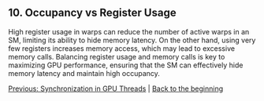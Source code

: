 ## 10. Occupancy vs Register Usage

High register usage in warps can reduce the number of active warps in an SM, limiting its ability to hide memory latency. On the other hand, using very few registers increases memory access, which may lead to excessive memory calls. Balancing register usage and memory calls is key to maximizing GPU performance, ensuring that the SM can effectively hide memory latency and maintain high occupancy.

[Previous: Synchronization in GPU Threads](09_synchronization.md) | [Back to the beginning](01_introduction.md)
